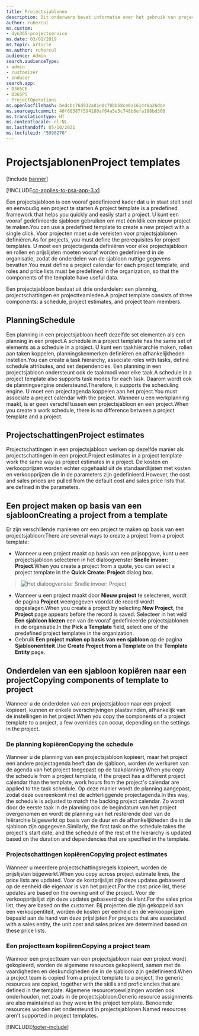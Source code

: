 ```yaml
---
title: Projectsjablonen
description: Dit onderwerp bevat informatie over het gebruik van projectsjablonen om snel projectinstellingen te kunnen configureren.
author: ruhercul
ms.custom:
- dyn365-projectservice
ms.date: 03/01/2019
ms.topic: article
ms.author: ruhercul
audience: Admin
search.audienceType:
- admin
- customizer
- enduser
search.app:
- D365CE
- D365PS
- ProjectOperations
ms.openlocfilehash: bedcbc76d932a81e0c78bb58ce6a161446a26dde
ms.sourcegitcommit: 40f68387f594180af64a5e5c748b6efa188bd300
ms.translationtype: HT
ms.contentlocale: nl-NL
ms.lasthandoff: 05/10/2021
ms.locfileid: "5998270"
---
```

# <a name="project-templates"></a><span data-ttu-id="8d1cb-103">Projectsjablonen</span><span class="sxs-lookup"><span data-stu-id="8d1cb-103">Project templates</span></span> 

[!include [banner](../includes/psa-now-project-operations.md)]

[!INCLUDE[cc-applies-to-psa-app-3.x](../includes/cc-applies-to-psa-app-3x.md)]

<span data-ttu-id="8d1cb-104">Een projectsjabloon is een vooraf gedefinieerd kader dat u in staat stelt snel en eenvoudig een project te starten.</span><span class="sxs-lookup"><span data-stu-id="8d1cb-104">A project template is a predefined framework that helps you quickly and easily start a project.</span></span> <span data-ttu-id="8d1cb-105">U kunt een vooraf gedefinieerde sjabloon gebruiken om met één klik een nieuw project te maken.</span><span class="sxs-lookup"><span data-stu-id="8d1cb-105">You can use a predefined template to create a new project with a single click.</span></span> <span data-ttu-id="8d1cb-106">Voor projecten moet u de vereisten voor projectsjablonen definiëren.</span><span class="sxs-lookup"><span data-stu-id="8d1cb-106">As for projects, you must define the prerequisites for project templates.</span></span> <span data-ttu-id="8d1cb-107">U moet een projectagenda definiëren voor elke projectsjabloon en rollen en prijslijsten moeten vooraf worden gedefinieerd in de organisatie, zodat de onderdelen van de sjabloon nuttige gegevens bevatten.</span><span class="sxs-lookup"><span data-stu-id="8d1cb-107">You must define a project calendar for each project template, and roles and price lists must be predefined in the organization, so that the components of the template have useful data.</span></span>

<span data-ttu-id="8d1cb-108">Een projectsjabloon bestaat uit drie onderdelen: een planning, projectschattingen en projectteamleden.</span><span class="sxs-lookup"><span data-stu-id="8d1cb-108">A project template consists of three components: a schedule, project estimates, and project team members.</span></span>

## <a name="schedule"></a><span data-ttu-id="8d1cb-109">Planning</span><span class="sxs-lookup"><span data-stu-id="8d1cb-109">Schedule</span></span>

<span data-ttu-id="8d1cb-110">Een planning in een projectsjabloon heeft dezelfde set elementen als een planning in een project.</span><span class="sxs-lookup"><span data-stu-id="8d1cb-110">A schedule in a project template has the same set of elements as a schedule in a project.</span></span> <span data-ttu-id="8d1cb-111">U kunt een taakhiërarchie maken, rollen aan taken koppelen, planningskenmerken definiëren en afhankelijkheden instellen.</span><span class="sxs-lookup"><span data-stu-id="8d1cb-111">You can create a task hierarchy, associate roles with tasks, define schedule attributes, and set dependencies.</span></span> <span data-ttu-id="8d1cb-112">Een planning in een projectsjabloon ondersteunt ook de taakmodi voor elke taak.</span><span class="sxs-lookup"><span data-stu-id="8d1cb-112">A schedule in a project template also supports task modes for each task.</span></span> <span data-ttu-id="8d1cb-113">Daarom wordt ook de planningsengine ondersteund.</span><span class="sxs-lookup"><span data-stu-id="8d1cb-113">Therefore, it supports the scheduling engine.</span></span> <span data-ttu-id="8d1cb-114">U moet een projectagenda koppelen aan het project.</span><span class="sxs-lookup"><span data-stu-id="8d1cb-114">You must associate a project calendar with the project.</span></span> <span data-ttu-id="8d1cb-115">Wanneer u een werkplanning maakt, is er geen verschil tussen een projectsjabloon en een project.</span><span class="sxs-lookup"><span data-stu-id="8d1cb-115">When you create a work schedule, there is no difference between a project template and a project.</span></span>

## <a name="project-estimates"></a><span data-ttu-id="8d1cb-116">Projectschattingen</span><span class="sxs-lookup"><span data-stu-id="8d1cb-116">Project estimates</span></span>

<span data-ttu-id="8d1cb-117">Projectschattingen in een projectsjabloon werken op dezelfde manier als projectschattingen in een project.</span><span class="sxs-lookup"><span data-stu-id="8d1cb-117">Project estimates in a project template work the same way as project estimates in a project.</span></span> <span data-ttu-id="8d1cb-118">De kosten en verkoopprijzen worden echter opgehaald uit de standaardlijsten met kosten en verkoopprijzen die in de parameters zijn gedefinieerd.</span><span class="sxs-lookup"><span data-stu-id="8d1cb-118">However, the cost and sales prices are pulled from the default cost and sales price lists that are defined in the parameters.</span></span>

## <a name="creating-a-project-from-a-template"></a><span data-ttu-id="8d1cb-119">Een project maken op basis van een sjabloon</span><span class="sxs-lookup"><span data-stu-id="8d1cb-119">Creating a project from a template</span></span>
 
<span data-ttu-id="8d1cb-120">Er zijn verschillende manieren om een project te maken op basis van een projectsjabloon:</span><span class="sxs-lookup"><span data-stu-id="8d1cb-120">There are several ways to create a project from a project template:</span></span>

- <span data-ttu-id="8d1cb-121">Wanneer u een project maakt op basis van een prijsopgave, kunt u een projectsjabloon selecteren in het dialoogvenster **Snelle invoer: Project**.</span><span class="sxs-lookup"><span data-stu-id="8d1cb-121">When you create a project from a quote, you can select a project template in the **Quick Create: Project** dialog box.</span></span>

> ![Het dialoogvenster Snelle invoer: Project](media/project-11.png)

- <span data-ttu-id="8d1cb-123">Wanneer u een project maakt door **Nieuw project** te selecteren, wordt de pagina **Project** weergegeven voordat de record wordt opgeslagen.</span><span class="sxs-lookup"><span data-stu-id="8d1cb-123">When you create a project by selecting **New Project**, the **Project** page appears before the record is saved.</span></span> <span data-ttu-id="8d1cb-124">Selecteer in het veld **Een sjabloon kiezen** een van de vooraf gedefinieerde projectsjablonen in de organisatie.</span><span class="sxs-lookup"><span data-stu-id="8d1cb-124">In the **Pick a Template** field, select one of the predefined project templates in the organization.</span></span>
- <span data-ttu-id="8d1cb-125">Gebruik **Een project maken op basis van een sjabloon** op de pagina **Sjabloonentiteit**.</span><span class="sxs-lookup"><span data-stu-id="8d1cb-125">Use **Create Project from a Template** on the **Template Entity** page.</span></span>

## <a name="copying-components-of-template-to-project"></a><span data-ttu-id="8d1cb-126">Onderdelen van een sjabloon kopiëren naar een project</span><span class="sxs-lookup"><span data-stu-id="8d1cb-126">Copying components of template to project</span></span>

<span data-ttu-id="8d1cb-127">Wanneer u de onderdelen van een projectsjabloon naar een project kopieert, kunnen er enkele overschrijvingen plaatsvinden, afhankelijk van de instellingen in het project.</span><span class="sxs-lookup"><span data-stu-id="8d1cb-127">When you copy the components of a project template to a project, a few overrides can occur, depending on the settings in the project.</span></span>

### <a name="copying-the-schedule"></a><span data-ttu-id="8d1cb-128">De planning kopiëren</span><span class="sxs-lookup"><span data-stu-id="8d1cb-128">Copying the schedule</span></span>

<span data-ttu-id="8d1cb-129">Wanneer u de planning van een projectsjabloon kopieert, maar het project een andere projectagenda heeft dan de sjabloon, worden de werkuren van de agenda van het project toegepast op de taakplanning.</span><span class="sxs-lookup"><span data-stu-id="8d1cb-129">When you copy the schedule from a project template, if the project has a different project calendar than the template, work hours from the project's calendar are applied to the task schedule.</span></span> <span data-ttu-id="8d1cb-130">Op deze manier wordt de planning aangepast, zodat deze overeenkomt met de achterliggende projectagenda.</span><span class="sxs-lookup"><span data-stu-id="8d1cb-130">In this way, the schedule is adjusted to match the backing project calendar.</span></span> <span data-ttu-id="8d1cb-131">Zo wordt door de eerste taak in de planning ook de begindatum van het project overgenomen en wordt de planning van het resterende deel van de hiërarchie bijgewerkt op basis van de duur en de afhankelijkheden die in de sjabloon zijn opgegeven.</span><span class="sxs-lookup"><span data-stu-id="8d1cb-131">Similarly, the first task on the schedule takes the project's start date, and the schedule of the rest of the hierarchy is updated based on the duration and dependencies that are specified in the template.</span></span> 

### <a name="copying-project-estimates"></a><span data-ttu-id="8d1cb-132">Projectschattingen kopiëren</span><span class="sxs-lookup"><span data-stu-id="8d1cb-132">Copying project estimates</span></span> 

<span data-ttu-id="8d1cb-133">Wanneer u meerdere projectschattingsregels kopieert, worden de prijslijsten bijgewerkt.</span><span class="sxs-lookup"><span data-stu-id="8d1cb-133">When you copy across project estimate lines, the price lists are updated.</span></span> <span data-ttu-id="8d1cb-134">Voor de kostprijslijst zijn deze updates gebaseerd op de eenheid die eigenaar is van het project.</span><span class="sxs-lookup"><span data-stu-id="8d1cb-134">For the cost price list, these updates are based on the owning unit of the project.</span></span> <span data-ttu-id="8d1cb-135">Voor de verkoopprijslijst zijn deze updates gebaseerd op de klant.</span><span class="sxs-lookup"><span data-stu-id="8d1cb-135">For the sales price list, they are based on the customer.</span></span> <span data-ttu-id="8d1cb-136">Bij projecten die zijn gekoppeld aan een verkoopentiteit, worden de kosten per eenheid en de verkoopprijzen bepaald aan de hand van deze prijslijsten.</span><span class="sxs-lookup"><span data-stu-id="8d1cb-136">For projects that are associated with a sales entity, the unit cost and sales prices are determined based on these price lists.</span></span>

### <a name="copying-a-project-team"></a><span data-ttu-id="8d1cb-137">Een projectteam kopiëren</span><span class="sxs-lookup"><span data-stu-id="8d1cb-137">Copying a project team</span></span>

<span data-ttu-id="8d1cb-138">Wanneer een projectteam van een projectsjabloon naar een project wordt gekopieerd, worden de algemene resources gekopieerd, samen met de vaardigheden en deskundigheden die in de sjabloon zijn gedefinieerd.</span><span class="sxs-lookup"><span data-stu-id="8d1cb-138">When a project team is copied from a project template to a project, the generic resources are copied, together with the skills and proficiencies that are defined in the template.</span></span> <span data-ttu-id="8d1cb-139">Algemene resourcetoewijzingen worden ook onderhouden, net zoals in de projectsjabloon.</span><span class="sxs-lookup"><span data-stu-id="8d1cb-139">Generic resource assignments are also maintained as they were in the project template.</span></span> <span data-ttu-id="8d1cb-140">Benoemde resources worden niet ondersteund in projectsjablonen.</span><span class="sxs-lookup"><span data-stu-id="8d1cb-140">Named resources aren't supported in project templates.</span></span>


[!INCLUDE[footer-include](../includes/footer-banner.md)]